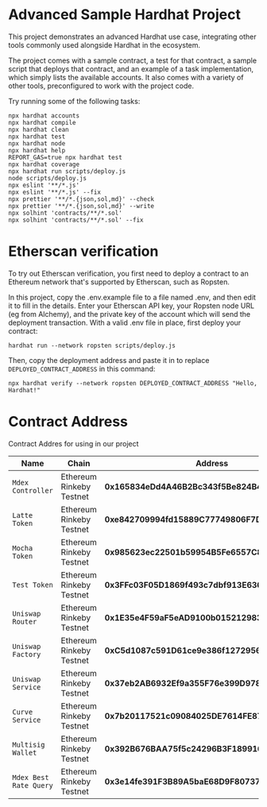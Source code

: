 # Advanced Sample Hardhat Project

This project demonstrates an advanced Hardhat use case, integrating other tools commonly used alongside Hardhat in the ecosystem.

The project comes with a sample contract, a test for that contract, a sample script that deploys that contract, and an example of a task implementation, which simply lists the available accounts. It also comes with a variety of other tools, preconfigured to work with the project code.

Try running some of the following tasks:

```shell
npx hardhat accounts
npx hardhat compile
npx hardhat clean
npx hardhat test
npx hardhat node
npx hardhat help
REPORT_GAS=true npx hardhat test
npx hardhat coverage
npx hardhat run scripts/deploy.js
node scripts/deploy.js
npx eslint '**/*.js'
npx eslint '**/*.js' --fix
npx prettier '**/*.{json,sol,md}' --check
npx prettier '**/*.{json,sol,md}' --write
npx solhint 'contracts/**/*.sol'
npx solhint 'contracts/**/*.sol' --fix
```

# Etherscan verification

To try out Etherscan verification, you first need to deploy a contract to an Ethereum network that's supported by Etherscan, such as Ropsten.

In this project, copy the .env.example file to a file named .env, and then edit it to fill in the details. Enter your Etherscan API key, your Ropsten node URL (eg from Alchemy), and the private key of the account which will send the deployment transaction. With a valid .env file in place, first deploy your contract:

```shell
hardhat run --network ropsten scripts/deploy.js
```

Then, copy the deployment address and paste it in to replace `DEPLOYED_CONTRACT_ADDRESS` in this command:

```shell
npx hardhat verify --network ropsten DEPLOYED_CONTRACT_ADDRESS "Hello, Hardhat!"
```
# Contract Address

Contract Addres for using in our project

| Name | Chain | Address |
| --- | --- | --- |
| `Mdex Controller` | Ethereum Rinkeby Testnet | **0x165834eDd4A46B2Bc343f5Be824B403849728E95**|
| `Latte Token` | Ethereum Rinkeby Testnet | **0xe842709994fd15889C77749806F7D4C0e9775D41**|
| `Mocha Token` | Ethereum Rinkeby Testnet | **0x985623ec22501b59954B5Fe6557C8Fe518B00B67**|
| `Test Token` | Ethereum Rinkeby Testnet | **0x3FFc03F05D1869f493c7dbf913E636C6280e0ff9**|
| `Uniswap Router` | Ethereum Rinkeby Testnet | **0x1E35e4F59aF5eAD9100b0152129836A5E1d73e37**|
| `Uniswap Factory` | Ethereum Rinkeby Testnet | **0xC5d1087c591D61ce9e386f12729562F961E39CB1**|
| `Uniswap Service` | Ethereum Rinkeby Testnet | **0x37eb2AB6932Ef9a355F76e399D9786F40E41190a**|
| `Curve Service` | Ethereum Rinkeby Testnet | **0x7b20117521c09084025DE7614FE8759C4e70d779**|
| `Multisig Wallet` | Ethereum Rinkeby Testnet | **0x392B676BAA75f5c24296B3F18991667D90756c4e**|
| `Mdex Best Rate Query` | Ethereum Rinkeby Testnet | **0x3e14fe391F3B89A5baE68D9F807379B0A586731c**|


